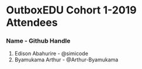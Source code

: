 # OutboxEDU Cohort 1-2019 Attendees
### Name - Github Handle

1. Edison Abahurire - @simicode
2. Byamukama Arthur - @Arthur-Byamukama
